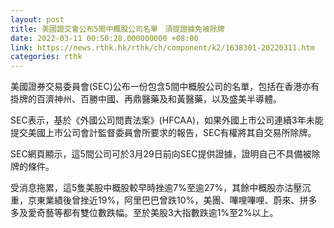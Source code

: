 ```yaml
---
layout: post
title: 美國證交會公布5間中概股公司名單　須提證據免被除牌
date: 2022-03-11 00:50:28.000000000 +08:00
link: https://news.rthk.hk/rthk/ch/component/k2/1638301-20220311.htm
categories: rthk
---
```


美國證券交易委員會(SEC)公布一份包含5間中概股公司的名單，包括在香港亦有掛牌的百濟神州、百勝中國、再鼎醫藥及和黃醫藥，以及盛美半導體。

SEC表示，基於《外國公司問責法案》(HFCAA)，如果外國上市公司連續3年未能提交美國上市公司會計監督委員會所要求的報告，SEC有權將其自交易所除牌。

SEC網頁顯示，這5間公司可於3月29日前向SEC提供證據，證明自己不具備被除牌的條件。

受消息拖累，這5隻美股中概股較早時挫逾7%至逾27%，其餘中概股亦沽壓沉重，京東業績後曾挫近19%，阿里巴巴曾跌10%，美團、嗶哩嗶哩、蔚來、拼多多及愛奇藝等都有雙位數跌幅。至於美股3大指數跌逾1%至2%以上。
